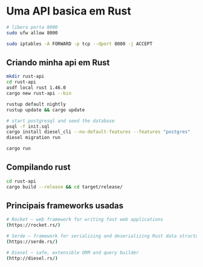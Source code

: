 # Uma API basica em Rust 
```zsh
# libera porta 8000
sudo ufw allow 8000

sudo iptables -A FORWARD -p tcp --dport 8000 -j ACCEPT
```


## Criando minha api em Rust
```zsh
mkdir rust-api
cd rust-api
asdf local rust 1.46.0
cargo new rust-api --bin

rustup default nightly
rustup update && cargo update

# start postgresql and seed the database
psql -f init.sql
cargo install diesel_cli --no-default-features --features "postgres"
diesel migration run

cargo run
```

## Compilando rust
```zsh
cd rust-api
cargo build --release && cd target/release/
```


## Principais frameworks usadas
```zsh
# Rocket — web framework for writing fast web applications 
(https://rocket.rs/)

# Serde — framework for serializing and deserializing Rust data structures
(https://serde.rs/)

# Diesel — safe, extensible ORM and query builder
(http://diesel.rs/)
```